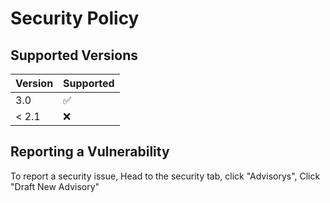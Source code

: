 # Security Policy

## Supported Versions

| Version | Supported          |
| ------- | ------------------ |
| 3.0     | :white_check_mark: |
| < 2.1   | :x:                |

## Reporting a Vulnerability

To report a security issue, Head to the security tab, click "Advisorys", Click "Draft New Advisory"  
